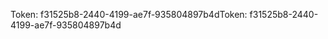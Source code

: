 <span data-ttu-id="f8b6b-101">Token: f31525b8-2440-4199-ae7f-935804897b4d</span><span class="sxs-lookup"><span data-stu-id="f8b6b-101">Token: f31525b8-2440-4199-ae7f-935804897b4d</span></span>